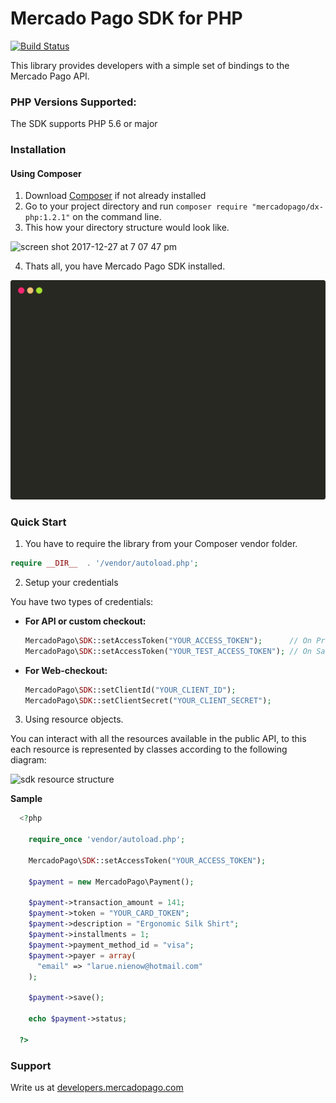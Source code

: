 # Mercado Pago SDK for PHP

[![Build Status](https://travis-ci.org/mercadopago/dx-php.png)](https://travis-ci.org/mercadopago/dx-php)

This library provides developers with a simple set of bindings to the Mercado Pago API.

### PHP Versions Supported:

The SDK supports PHP 5.6 or major

### Installation 

#### Using Composer

1. Download [Composer](https://getcomposer.org/doc/00-intro.md#installation-linux-unix-macos) if not already installed
2. Go to your project directory and run `composer require "mercadopago/dx-php:1.2.1"` on the command line.
3. This how your directory structure would look like.

![screen shot 2017-12-27 at 7 07 47 pm](https://user-images.githubusercontent.com/864790/34394635-44f7745a-eb39-11e7-981d-77cf759cf05f.png)

4. Thats all, you have Mercado Pago SDK installed.

<p align="center">
    <img src="img/demo.svg">
</p>

### Quick Start 

1. You have to require the library from your Composer vendor folder.

  ```php
  require __DIR__  . '/vendor/autoload.php';
  ```

2. Setup your credentials

  You have two types of credentials:

  * **For API or custom checkout:**
    ```php
    MercadoPago\SDK::setAccessToken("YOUR_ACCESS_TOKEN");      // On Production
    MercadoPago\SDK::setAccessToken("YOUR_TEST_ACCESS_TOKEN"); // On Sandbox
    ```
  * **For Web-checkout:**
    ```php
    MercadoPago\SDK::setClientId("YOUR_CLIENT_ID");
    MercadoPago\SDK::setClientSecret("YOUR_CLIENT_SECRET");
    ```

3. Using resource objects.

  You can interact with all the resources available in the public API, to this each resource is represented by classes according to the following diagram:
  
  ![sdk resource structure](https://user-images.githubusercontent.com/864790/34393059-9acad058-eb2e-11e7-9987-494eaf19d109.png)
  
  **Sample**
  
```php
  <?php
  
    require_once 'vendor/autoload.php';

    MercadoPago\SDK::setAccessToken("YOUR_ACCESS_TOKEN");

    $payment = new MercadoPago\Payment();

    $payment->transaction_amount = 141;
    $payment->token = "YOUR_CARD_TOKEN";
    $payment->description = "Ergonomic Silk Shirt";
    $payment->installments = 1;
    $payment->payment_method_id = "visa";
    $payment->payer = array(
      "email" => "larue.nienow@hotmail.com"
    );

    $payment->save();

    echo $payment->status;

  ?>
```
  
### Support 

Write us at [developers.mercadopago.com](https://developers.mercadopago.com)
